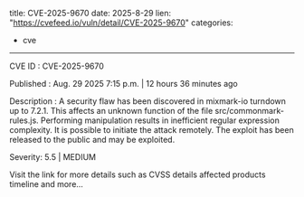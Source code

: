  
title: CVE-2025-9670
date: 2025-8-29
lien: "https://cvefeed.io/vuln/detail/CVE-2025-9670"
categories:
  - cve
---

CVE ID : CVE-2025-9670

Published :  Aug. 29
2025
7:15 p.m. | 12 hours
36 minutes ago

Description : A security flaw has been discovered in mixmark-io turndown up to 7.2.1. This affects an unknown function of the file src/commonmark-rules.js. Performing manipulation results in inefficient regular expression complexity. It is possible to initiate the attack remotely. The exploit has been released to the public and may be exploited.

Severity: 5.5 | MEDIUM

Visit the link for more details
such as CVSS details
affected products
timeline
and more...
